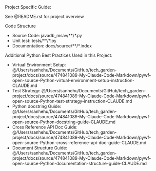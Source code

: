 Project Specific Guide:

See @README.rst for project overview

Code Structure

- Source Code: javadb_msav/**/*.py
- Unit test: tests/**/*.py
- Documentation: docs/source/**/*.index

Additional Python Best Practices Used in this Project:

- Virtual Environment Setup: @/Users/sanhehu/Documents/GitHub/tech_garden-project/docs/source/474841089-My-Claude-Code-Markdown/pywf-open-source-Python-virtual-environment-setup-instruction-CLAUDE.md
- Test Strategy: @/Users/sanhehu/Documents/GitHub/tech_garden-project/docs/source/474841089-My-Claude-Code-Markdown/pywf-open-source-Python-test-strategy-instruction-CLAUDE.md
- Python docstring Guide: @/Users/sanhehu/Documents/GitHub/tech_garden-project/docs/source/474841089-My-Claude-Code-Markdown/pywf-open-source-Python-docstring-guide-CLAUDE.md
- Cross Reference API Doc Guide: @/Users/sanhehu/Documents/GitHub/tech_garden-project/docs/source/474841089-My-Claude-Code-Markdown/pywf-open-source-Python-cross-reference-api-doc-guide-CLAUDE.md
- Document Structure Guide: @/Users/sanhehu/Documents/GitHub/tech_garden-project/docs/source/474841089-My-Claude-Code-Markdown/pywf-open-source-Python-documentation-structure-guide-CLAUDE.md
